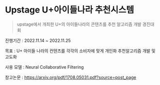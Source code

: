 
# Upstage U+아이들나라 추천시스템 

> upstage에서 개최한 U+의 아이들나라의 콘텐츠를 추천 알고리즘 개발 경진대회

진행기간 : 2022.11.14 ~ 2022.11.25

목표 : U+ 아이들 나라의 컨텐츠를 각각의 소비자에 맞게 개인화 추천알고리즘 개발 및 고도화

사용 모델 : Neural Collaborative Filtering

참고논문 : https://arxiv.org/pdf/1708.05031.pdf?source=post_page